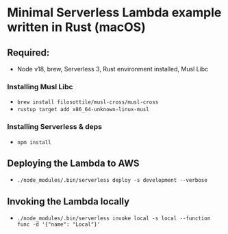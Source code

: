 # Minimal Serverless Lambda example written in Rust (macOS)

## Required:
- Node v18, brew, Serverless 3, Rust environment installed, Musl Libc

### Installing Musl Libc
- `brew install filosottile/musl-cross/musl-cross`
- `rustup target add x86_64-unknown-linux-musl`

### Installing Serverless & deps
- `npm install`

## Deploying the Lambda to AWS
- `./node_modules/.bin/serverless deploy -s development --verbose`

## Invoking the Lambda locally
- `./node_modules/.bin/serverless invoke local -s local --function func -d '{"name": "Local"}'`
